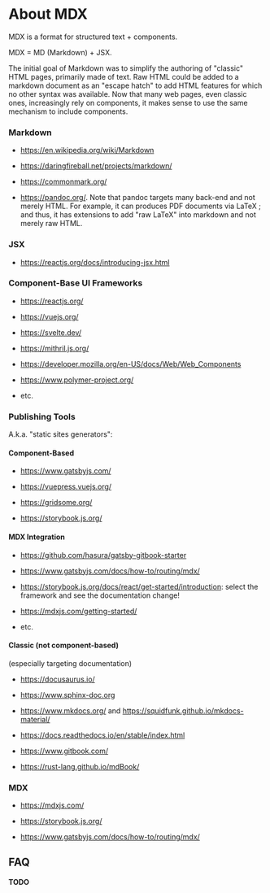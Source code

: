About MDX
================================================================================

MDX is a format for structured text + components.

MDX = MD (Markdown) + JSX.

The initial goal of Markdown was to simplify the authoring of "classic" HTML
pages, primarily made of text. Raw HTML could be added to a markdown document
as an "escape hatch" to add HTML features for which no other syntax was 
available. Now that many web pages, even classic ones, increasingly rely
on components, it makes sense to use the same mechanism to include components.

### Markdown

  - <https://en.wikipedia.org/wiki/Markdown>

  - <https://daringfireball.net/projects/markdown/>

  - <https://commonmark.org/>

  - <https://pandoc.org/>. Note that pandoc targets many back-end and not merely
    HTML. For example, it can produces PDF documents via LaTeX ; and thus, it
    has extensions to add "raw LaTeX" into markdown and not merely raw HTML. 

### JSX

  - <https://reactjs.org/docs/introducing-jsx.html>

### Component-Base UI Frameworks

  - <https://reactjs.org/>

  - <https://vuejs.org/>

  - <https://svelte.dev/>

  - <https://mithril.js.org/>

  - <https://developer.mozilla.org/en-US/docs/Web/Web_Components>

  - <https://www.polymer-project.org/>

  - etc.

### Publishing Tools

A.k.a. "static sites generators":

#### Component-Based

  - <https://www.gatsbyjs.com/>

  - <https://vuepress.vuejs.org/>

  - <https://gridsome.org/>

  - <https://storybook.js.org/>

#### MDX Integration

  - <https://github.com/hasura/gatsby-gitbook-starter>

  - <https://www.gatsbyjs.com/docs/how-to/routing/mdx/>

  - <https://storybook.js.org/docs/react/get-started/introduction>: select the
    framework and see the documentation change!

  - <https://mdxjs.com/getting-started/>

  - etc.

#### Classic (not component-based)

(especially targeting documentation)

  - <https://docusaurus.io/>

  - <https://www.sphinx-doc.org>

  - <https://www.mkdocs.org/> and <https://squidfunk.github.io/mkdocs-material/>

  - <https://docs.readthedocs.io/en/stable/index.html>

  - <https://www.gitbook.com/>

  - <https://rust-lang.github.io/mdBook/>


### MDX

  - <https://mdxjs.com/>

  - <https://storybook.js.org/>

  - <https://www.gatsbyjs.com/docs/how-to/routing/mdx/>

FAQ
--------------------------------------------------------------------------------

**TODO**